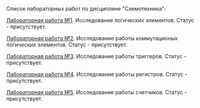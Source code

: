Список лабораторных работ по дисциплине "Схемотехника":

[Лабораторная работа №1](https://github.com/oooNAKooo/BSUIR/tree/main/4%20sem/ShemT/lab_1). Исследование логических элементов. Статус - присутствует.

[Лабораторная работа №2](https://github.com/oooNAKooo/BSUIR/tree/main/4%20sem/ShemT/lab_2). Исследование работы коммутационых логических элементов. Статус - присутствует.

[Лабораторная работа №3](https://github.com/oooNAKooo/BSUIR/tree/main/4%20sem/ShemT/lab_3). Исследование работы триггеров. Статус - присутствует.

[Лабораторная работа №4](https://github.com/oooNAKooo/BSUIR/tree/main/4%20sem/ShemT/lab_4). Исследование работы регистров. Статус - присутствует.

[Лабораторная работа №5](https://github.com/oooNAKooo/BSUIR/tree/main/4%20sem/ShemT/lab_5). Исследование работы счетчиков. Статус - присутствует.

